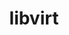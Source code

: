 ---
permalink: /engineering/projects/libvirt/
project_link_name: libvirt
project_url: http://libvirt.org/git/?p=libvirt.git;a=commit;h=
statsAvailable: 'true'
title: libvirt
---